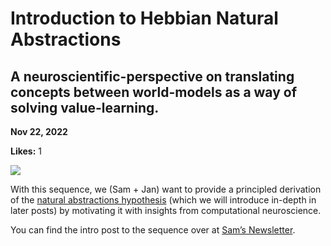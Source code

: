 # Introduction to Hebbian Natural Abstractions

## A neuroscientific-perspective on translating concepts between world-models as a way of solving value-learning.

**Nov 22, 2022**

**Likes:** 1

[![](https://substackcdn.com/image/fetch/w_1456,c_limit,f_auto,q_auto:good,fl_progressive:steep/https%3A%2F%2Fbucketeer-e05bbc84-baa3-437e-9518-adb32be77984.s3.amazonaws.com%2Fpublic%2Fimages%2Fca247138-943e-4606-b70a-392c124ca3cc_1024x1024.png)](https://substackcdn.com/image/fetch/f_auto,q_auto:good,fl_progressive:steep/https%3A%2F%2Fbucketeer-e05bbc84-baa3-437e-9518-adb32be77984.s3.amazonaws.com%2Fpublic%2Fimages%2Fca247138-943e-4606-b70a-392c124ca3cc_1024x1024.png)

With this sequence, we (Sam + Jan) want to provide a principled derivation of the [natural abstractions hypothesis](https://www.alignmentforum.org/posts/Nwgdq6kHke5LY692J/alignment-by-default#Unsupervised__Natural_Abstractions) (which we will introduce in-depth in later posts) by motivating it with insights from computational neuroscience.

You can find the intro post to the sequence over at [Sam’s Newsletter](https://snellessen.substack.com/p/introduction-to-hebbian-natural-abstractions).
